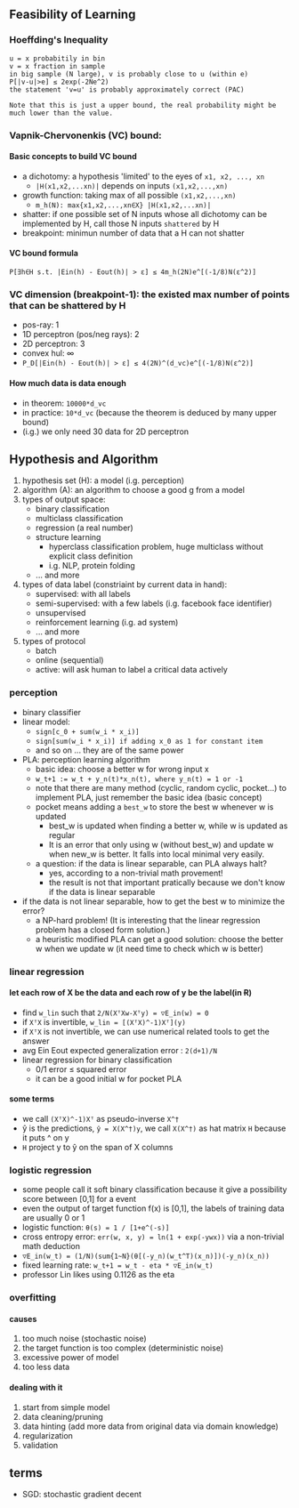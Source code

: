 ## Feasibility of Learning

### Hoeffding's Inequality

    u = x probabitily in bin
    v = x fraction in sample
    in big sample (N large), v is probably close to u (within e)
    P[|v-u|>e] ≤ 2exp(-2Ne^2)
    the statement 'v=u' is probably approximately correct (PAC)

    Note that this is just a upper bound, the real probability might be much lower than the value.

### Vapnik-Chervonenkis (VC) bound:

#### Basic concepts to build VC bound
*  a dichotomy: a hypothesis 'limited' to the eyes of `x1, x2, ..., xn`
   *  `|H(x1,x2,...xn)|` depends on inputs `(x1,x2,...,xn)`
*  growth function: taking max of all possible `(x1,x2,...,xn)`
   *  `m_h(N): max{x1,x2,...,xn∈X} |H(x1,x2,...xn)|`
*  shatter: if one possible set of N inputs whose all dichotomy can be implemented by H, call those N inputs `shattered` by H
*  breakpoint: minimun number of data that a H can not shatter

#### VC bound formula

    P[∃h∈H s.t. |Ein(h) - Eout(h)| > ε] ≤ 4m_h(2N)e^[(-1/8)N(ε^2)]

### VC dimension (breakpoint-1): the existed max number of points that can be shattered by H
*  pos-ray: 1
*  1D perceptron (pos/neg rays): 2
*  2D perceptron: 3
*  convex hul: ∞
*  `P_D[|Ein(h) - Eout(h)| > ε] ≤ 4(2N)^(d_vc)e^[(-1/8)N(ε^2)]`

#### How much data is data enough
*  in theorem: `10000*d_vc`
*  in practice: `10*d_vc` (because the theorem is deduced by many upper bound)
*  (i.g.) we only need 30 data for 2D perceptron

## Hypothesis and Algorithm
1. hypothesis set (H): a model (i.g. perception)
2. algorithm (A): an algorithm to choose a good g from a model
3. types of output space:
   *  binary classification
   *  multiclass classification
   *  regression (a real number)
   *  structure learning
      *  hyperclass classification problem, huge multiclass without explicit class definition
      *  i.g. NLP, protein folding
   *  ... and more
4. types of data label (constriaint by current data in hand):
   *  supervised: with all labels
   *  semi-supervised: with a few labels (i.g. facebook face identifier)
   *  unsupervised
   *  reinforcement learning (i.g. ad system)
   *  ... and more
5. types of protocol
   *  batch
   *  online (sequential)
   *  active: will ask human to label a critical data actively

### perception
*  binary classifier
*  linear model:
   *  `sign[c_0 + sum(w_i * x_i)]`
   *  `sign[sum(w_i * x_i)] if adding x_0 as 1 for constant item`
   *  and so on ... they are of the same power
*  PLA: perception learning algorithm
   *  basic idea: choose a better w for wrong input x
   *  `w_t+1 := w_t + y_n(t)*x_n(t), where y_n(t) = 1 or -1`
   *  note that there are many method (cyclic, random cyclic, pocket...) to implement PLA, just remember the basic idea (basic concept)
   *  pocket means adding a `best_w` to store the best w whenever w is updated
      *  best_w is updated when finding a better w, while w is updated as regular
      *  It is an error that only using w (without best_w) and update w when new_w is better. It falls into local minimal very easily.
   *  a question: if the data is linear separable, can PLA always halt?
      *  yes, according to a non-trivial math provement!
      *  the result is not that important pratically because we don't know if the data is linear separable
*  if the data is not linear separable, how to get the best w to minimize the error?
   *  a NP-hard problem! (It is interesting that the linear regression problem has a closed form solution.)
   *  a heuristic modified PLA can get a good solution: choose the better w when we update w (it need time to check which w is better)

### linear regression

#### let each row of X be the data and each row of y be the label(in Ɍ)
*  find `w_lin` such that `2/N(XᵀXw-Xᵀy) = ▽E_in(w) = 0`
*  if `XᵀX` is invertible, `w_lin = [(XᵀX)^-1)Xᵀ](y)`
*  if `XᵀX` is not invertible, we can use numerical related tools to get the answer 
*  avg Ein Eout expected generalization error : `2(d+1)/N`
*  linear regression for binary classification
   *  0/1 error ≤ squared error
   *  it can be a good initial w for pocket PLA

#### some terms
*  we call `(XᵀX)^-1)Xᵀ` as pseudo-inverse `X^†`
*  ŷ is the predictions, `ŷ = X(X^†)y`, we call `X(X^†)` as hat matrix `H` because it puts ^ on y
*  `H` project y to ŷ on the span of X columns

### logistic regression
*  some people call it soft binary classification because it give a possibility score between [0,1] for a event
*  even the output of target function f(x) is [0,1], the labels of training data are usually 0 or 1
*  logistic function: `θ(s) = 1 / [1+e^(-s)]`
*  cross entropy error: `err(w, x, y) = ln(1 + exp(-ywx))` via a non-trivial math deduction
*  `▽E_in(w_t) = (1/N)(sum{1~N}(θ[(-y_n)(w_t^T)(x_n)])(-y_n)(x_n))`
*  fixed learning rate: `w_t+1 = w_t - eta * ▽E_in(w_t)`
*  professor Lin likes using 0.1126 as the eta

### overfitting

#### causes
1. too much noise (stochastic noise)
2. the target function is too complex (deterministic noise)
3. excessive power of model
4. too less data

#### dealing with it
1. start from simple model
2. data cleaning/pruning
3. data hinting (add more data from original data via domain knowledge)
4. regularization
5. validation

## terms

*  SGD: stochastic gradient decent

